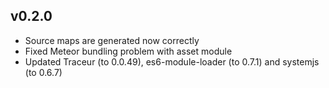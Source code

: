## v0.2.0

* Source maps are generated now correctly
* Fixed Meteor bundling problem with asset module
* Updated Traceur (to 0.0.49), es6-module-loader (to 0.7.1) and systemjs (to 0.6.7)

